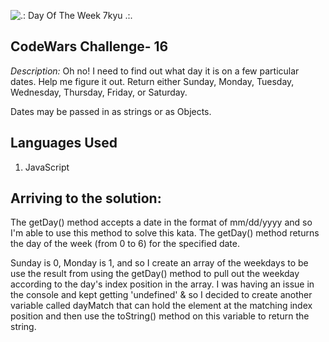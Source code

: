 ![.: Day Of The Week 7kyu .:.](getDayOfTheWeek.png)

## CodeWars Challenge- 16

*Description:*
Oh no! I need to find out what day it is on a few particular dates. Help me figure it out. Return either Sunday, Monday, Tuesday, Wednesday, Thursday, Friday, or Saturday.

Dates may be passed in as strings or as Objects.

## Languages Used

1. JavaScript

## Arriving to the solution:

The getDay() method accepts a date in the format of mm/dd/yyyy and so I'm able to use this method to solve this kata. The getDay() method returns the day of the week (from 0 to 6) for the specified date.

 Sunday is 0, Monday is 1, and so I create an array of the weekdays to be use the result from using the getDay() method to pull out the weekday according to the day's index position in the array. I was having an issue in the console and kept getting 'undefined' & so I decided to create another variable called dayMatch that can hold the element at the matching index position and then use the toString() method on this variable to return the string.
